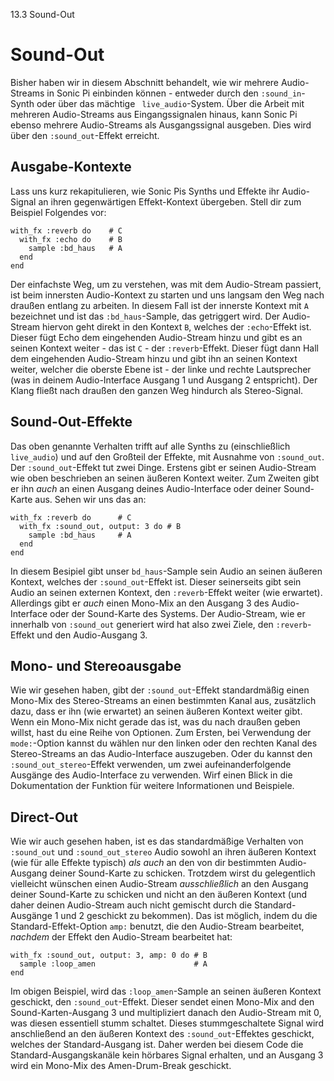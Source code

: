13.3 Sound-Out

# Sound-Out

Bisher haben wir in diesem Abschnitt behandelt, wie wir mehrere Audio-Streams in Sonic Pi einbinden können - entweder durch den `:sound_in`-Synth oder über das mächtige ` live_audio`-System. Über die Arbeit mit mehreren Audio-Streams aus Eingangssignalen hinaus, kann Sonic Pi ebenso mehrere Audio-Streams als Ausgangssignal ausgeben. Dies wird über den `:sound_out`-Effekt erreicht.

## Ausgabe-Kontexte

Lass uns kurz rekapitulieren, wie Sonic Pis Synths und Effekte ihr Audio-Signal an ihren gegenwärtigen Effekt-Kontext übergeben. Stell dir zum Beispiel Folgendes vor:

```
with_fx :reverb do    # C
  with_fx :echo do    # B
    sample :bd_haus   # A
  end
end
```

Der einfachste Weg, um zu verstehen, was mit dem Audio-Stream passiert, ist beim innersten Audio-Kontext zu starten und uns langsam den Weg nach draußen entlang zu arbeiten. In diesem Fall ist der innerste Kontext mit `A` bezeichnet und ist das `:bd_haus`-Sample, das getriggert wird. Der Audio-Stream hiervon geht direkt in den Kontext `B`, welches der `:echo`-Effekt ist. Dieser fügt Echo dem eingehenden Audio-Stream hinzu und gibt es an seinen Kontext weiter - das ist `C` - der `:reverb`-Effekt. Dieser fügt dann Hall dem eingehenden Audio-Stream hinzu und gibt ihn an seinen Kontext weiter, welcher die oberste Ebene ist - der linke und rechte Lautsprecher (was in deinem Audio-Interface Ausgang 1 und Ausgang 2 entspricht). Der Klang fließt nach draußen den ganzen Weg hindurch als Stereo-Signal.

## Sound-Out-Effekte

Das oben genannte Verhalten trifft auf alle Synths zu (einschließlich `live_audio`) und auf den Großteil der Effekte, mit Ausnahme von `:sound_out`. Der `:sound_out`-Effekt tut zwei Dinge. Erstens gibt er seinen Audio-Stream wie oben beschrieben an seinen äußeren Kontext weiter. Zum Zweiten gibt er ihn *auch* an einen Ausgang deines Audio-Interface oder deiner Sound-Karte aus. Sehen wir uns das an:

```
with_fx :reverb do      # C
  with_fx :sound_out, output: 3 do # B
    sample :bd_haus     # A
  end
end
```

In diesem Besipiel gibt unser `bd_haus`-Sample sein Audio an seinen äußeren Kontext, welches der `:sound_out`-Effekt ist. Dieser seinerseits gibt sein Audio an seinen externen Kontext, den `:reverb`-Effekt weiter (wie erwartet). Allerdings gibt er *auch* einen Mono-Mix an den Ausgang 3 des Audio-Interface oder der Sound-Karte des Systems. Der Audio-Stream, wie er innerhalb von `:sound_out` generiert wird hat also zwei Ziele, den `:reverb`-Effekt und den Audio-Ausgang 3.

## Mono- und Stereoausgabe

Wie wir gesehen haben, gibt der `:sound_out`-Effekt standardmäßig einen Mono-Mix des Stereo-Streams an einen bestimmten Kanal aus, zusätzlich dazu, dass er ihn (wie erwartet) an seinen äußeren Kontext weiter gibt. Wenn ein Mono-Mix nicht gerade das ist, was du nach draußen geben willst, hast du eine Reihe von Optionen. Zum Ersten, bei Verwendung der `mode:`-Option kannst du wählen nur den linken oder den rechten Kanal des Stereo-Streams an das Audio-Interface auszugeben. Oder du kannst den `:sound_out_stereo`-Effekt verwenden, um zwei aufeinanderfolgende Ausgänge des Audio-Interface zu verwenden. Wirf einen Blick in die Dokumentation der Funktion für weitere Informationen und Beispiele.

## Direct-Out

Wie wir auch gesehen haben, ist es das standardmäßige Verhalten von `:sound_out` und `:sound_out_stereo` Audio sowohl an ihren äußeren Kontext (wie für alle Effekte typisch) *als auch* an den von dir bestimmten Audio-Ausgang deiner Sound-Karte zu schicken. Trotzdem wirst du gelegentlich vielleicht wünschen einen Audio-Stream *ausschließlich* an den Ausgang deiner Sound-Karte zu schicken und nicht an den äußeren Kontext (und daher deinen Audio-Stream auch nicht gemischt durch die Standard-Ausgänge 1 und 2 geschickt zu bekommen). Das ist möglich, indem du die Standard-Effekt-Option `amp:` benutzt, die den Audio-Stream bearbeitet, *nachdem* der Effekt den Audio-Stream bearbeitet hat:

```
with_fx :sound_out, output: 3, amp: 0 do # B
  sample :loop_amen                      # A
end
```

Im obigen Beispiel, wird das `:loop_amen`-Sample an seinen äußeren Kontext geschickt, den `:sound_out`-Effekt. Dieser sendet einen Mono-Mix and den Sound-Karten-Ausgang 3 und multipliziert danach den Audio-Stream mit 0, was diesen essentiell stumm schaltet. Dieses stummgeschaltete Signal wird anschließend an den äußeren Kontext des `:sound_out`-Effektes geschickt, welches der Standard-Ausgang ist. Daher werden bei diesem Code die Standard-Ausgangskanäle kein hörbares Signal erhalten, und an Ausgang 3 wird ein Mono-Mix des Amen-Drum-Break geschickt.
